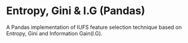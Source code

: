 # Entropy, Gini & I.G (Pandas)
A Pandas implementation of IUFS feature selection technique based on Entropy, Gini and Information Gain(I.G).
